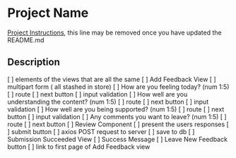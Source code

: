 # Project Name

[Project Instructions](./INSTRUCTIONS.md), this line may be removed once you have updated the README.md

## Description
[ ] elements of the views that are all the same
[ ] Add Feedback View
    [ ] multipart form ( all stashed in store)
        [ ] How are you feeling today? (num 1:5)
            [ ] route
            [ ] next button
            [ ] input validation
        [ ] How well are you understanding the content? (num 1:5)
            [ ] route
            [ ] next button
            [ ] input validation
        [ ] How well are you being supported? (num 1:5)
            [ ] route
            [ ] next button
            [ ] input validation
        [ ] Any comments you want to leave? (num 1:5)
            [ ] route
            [ ] next button
[ ] Review Component
    [ ] present the users responses
    [ ] submit button
        [ ] axios POST request to server
        [ ] save to db
[ ] Submission Succeeded View
    [ ] Success Message
    [ ] Leave New Feedback button
        [ ] link to first page of Add Feedback view